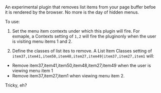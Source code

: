 An experimental plugin that removes list items from your page buffer befoe it is rendered by the browser. No more is the day of hidden menus.

 To use:

1. Set the menu item contexts under which this plugin will fire. For exmaple, a Contexts setting of `1,2` will fire the pluginonly when the user is visiting menu items 1 and 2.

2. Define the classes of list ites to remove. A List Item Classes setting of `item37,item41,item50,item48,item27,item49|item37,item27,item1` will:
* Remove item37,item41,item50,item48,item27,item49 when the user is viewing menu item 1
* Remove item37,item27,item1 when viewing menu item 2.

Tricky, eh?